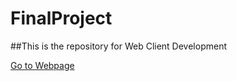 # FinalProject

##This is the repository for Web Client Development

<a href='/public/index.html'>Go to Webpage</a>

